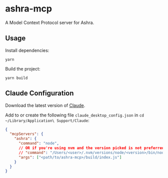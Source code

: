 # ashra-mcp

A Model Context Protocol server for Ashra.

## Usage

Install dependencies:

`yarn`

Build the project:

`yarn build`

## Claude Configuration

Download the latest version of [Claude](https://claude.ai/download).

Add to or create the following file `claude_desktop_config.json` in `cd ~/Library/Application\ Support/Claude`:

```json
{
  "mcpServers": {
    "ashra": {
      "command": "node",
      // OR if you're using nvm and the version picked is not preferred/working
      // "command": "/Users/<user>/.nvm/versions/node/<version>/bin/node",
      "args": ["<path/to/ashra-mcp>/build/index.js"]
    }
  }
}
```
